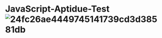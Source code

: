 # JavaScript-Aptidue-Test![24fc26ae4449745141739cd3d38581db](https://user-images.githubusercontent.com/109630476/213899972-9a358bb9-9db9-4a89-9b00-27a1ccabb08b.png)
